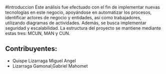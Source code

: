 #Introduccion
Este análisis fue efectuado con el fin de implementar nuevas tecnologías en este negocio,
apoyándose en automatizar los procesos, identificar actores de negocio y entidades, 
así como trabajadores, utilizando diagramas de actividades. 
Además, se busca implementar seguridad y escalabilidad. 
La estructura del proyecto se mantiene mediante estas tres: MCUN, MAN y CUN.

## Contribuyentes:
- Quispe Lizarraga Miguel Angel
- Lizarraga Gamonal,Gabriel Mahomet


